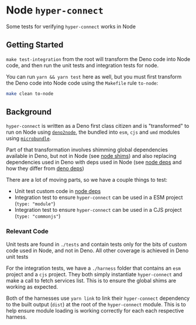 # Node `hyper-connect`

Some tests for verifying `hyper-connect` works in Node

## Getting Started

`make test-integration` from the root will transform the Deno code into Node code, and then run the
unit tests and integration tests for node.

You can run `yarn && yarn test` here as well, but you must first transform the Deno code into Node
code using the `Makefile` rule `to-node`:

```sh
make clean to-node
```

## Background

`hyper-connect` is written as a Deno first class citizen and is "transformed" to run on Node using
[`deno2node`](https://github.com/fromdeno/deno2node), the bundled into `esm`, `cjs` and `umd`
modules using [`microbundle`](https://github.com/developit/microbundle).

Part of that transformation involves shimming global dependencies available in Deno, but not in Node
(see [node shims](../deno/shim.node.ts)) and also replacing dependencies used in Deno with deps used
in Node (see [node deps](../deno/deps.node.ts) and how they differ from
[deno deps](../deno/deps.deno.ts))

There are a lot of moving parts, so we have a couple things to test:

- Unit test custom code in [node deps](../deno/deps.node.ts)
- Integration test to ensure `hyper-connect` can be used in a ESM project (`type: "module"`)
- Integration test to ensure `hyper-connect` can be used in a CJS project (`type: "commonjs"`)

### Relevant Code

Unit tests are found in `./tests` and contain tests only for the bits of custom code used in Node,
and not in Deno. All other coverage is achieved in Deno unit tests

For the integration tests, we have a `./harness` folder that contains an `esm` project and a `cjs`
project. They both simply instantiate `hyper-connect` and make a call to fetch services list. This
is to ensure the global shims are working as expected.

Both of the harnesses use `yarn link` to link their `hyper-connect` dependency to the built output
(`dist`) at the root of the `hyper-connect` module. This is to help ensure module loading is working
correctly for each each respective harness.
